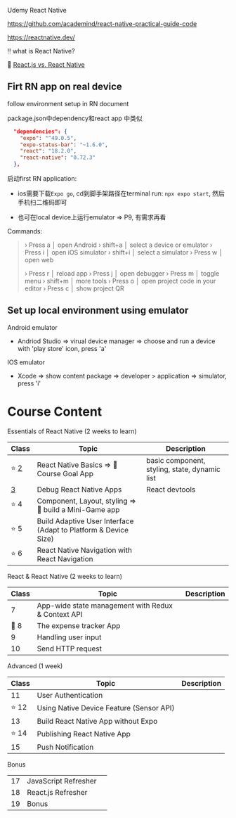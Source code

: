 Udemy React Native

https://github.com/academind/react-native-practical-guide-code

https://reactnative.dev/



:bangbang: what is React Native?

:pencil: [React.js vs. React Native](./C0/README.md)



## Firt RN app on real device

follow environment setup in RN document



package.json中dependency和react app 中类似

```json
  "dependencies": {
    "expo": "^49.0.5",
    "expo-status-bar": "~1.6.0",
    "react": "18.2.0",
    "react-native": "0.72.3"
  },
```

启动first RN application: 

+ ios需要下载`Expo go`, cd到脚手架路径在terminal run: `npx expo start`, 然后手机扫二维码即可

+ 也可在local device上运行emulator => P9, 有需求再看

Commands: 

> › Press a │ open Android
> › shift+a │ select a device or emulator
> › Press i │ open iOS simulator
> › shift+i │ select a simulator
> › Press w │ open web
>
> › Press r │ reload app
> › Press j │ open debugger
> › Press m │ toggle menu
> › shift+m │ more tools
> › Press o │ open project code in your editor
> › Press c │ show project QR





## Set up local environment using emulator

Android emulator

+ Andriod Studio => virual device manager => choose and run a device with 'play store' icon, press 'a'

IOS emulator

+ Xcode => show content package => developer > application => simulator, press 'i'









# Course Content

Essentials of React Native (2 weeks to learn)

| Class                      | Topic                                                        | Description                                   |
| -------------------------- | ------------------------------------------------------------ | --------------------------------------------- |
| :star: [2](./C2/README.md) | React Native Basics => :gem: Course Goal App                 | basic component, styling, state, dynamic list |
| [3](./C3/README.md)        | Debug React Native Apps                                      | React devtools                                |
| :star: 4                   | Component, Layout, styling => :gem: build a Mini-Game app    |                                               |
| :star: 5                   | Build Adaptive User Interface (Adapt to Platform & Device Size) |                                               |
| :star: 6                   | React Native Navigation with React Navigation                |                                               |

React & React Native (2 weeks to learn)

| Class   | Topic                                              | Description |
| ------- | -------------------------------------------------- | ----------- |
| 7       | App-wide state management with Redux & Context API |             |
| :gem: 8 | The expense tracker App                            |             |
| 9       | Handling user input                                |             |
| 10      | Send HTTP request                                  |             |

Advanced (1 week)

| Class     | Topic                                    | Description |
| --------- | ---------------------------------------- | ----------- |
| 11        | User Authentication                      |             |
| :star: 12 | Using Native Device Feature (Sensor API) |             |
| 13        | Build React Native App without Expo      |             |
| :star: 14 | Publishing React Native App              |             |
| 15        | Push Notification                        |             |

Bonus

|      |                      |      |
| ---- | -------------------- | ---- |
| 17   | JavaScript Refresher |      |
| 18   | React.js Refresher   |      |
| 19   | Bonus                |      |

